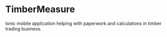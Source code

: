 # TimberMeasure
Ionic mobile application helping with paperwork and calculations in timber trading business.
